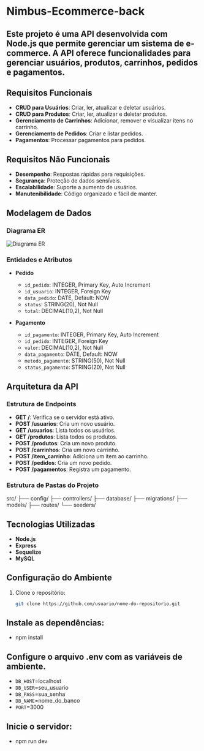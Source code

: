 ﻿# Nimbus-Ecommerce-back

## Este projeto é uma API desenvolvida com Node.js que permite gerenciar um sistema de e-commerce. A API oferece funcionalidades para gerenciar usuários, produtos, carrinhos, pedidos e pagamentos.

## Requisitos Funcionais

- **CRUD para Usuários**: Criar, ler, atualizar e deletar usuários.
- **CRUD para Produtos**: Criar, ler, atualizar e deletar produtos.
- **Gerenciamento de Carrinhos**: Adicionar, remover e visualizar itens no carrinho.
- **Gerenciamento de Pedidos**: Criar e listar pedidos.
- **Pagamentos**: Processar pagamentos para pedidos.

## Requisitos Não Funcionais

- **Desempenho**: Respostas rápidas para requisições.
- **Segurança**: Proteção de dados sensíveis.
- **Escalabilidade**: Suporte a aumento de usuários.
- **Manutenibilidade**: Código organizado e fácil de manter.

## Modelagem de Dados

### Diagrama ER

![Diagrama ER](caminho/para/o/diagrama.png)

### Entidades e Atributos

- **Pedido**
  - `id_pedido`: INTEGER, Primary Key, Auto Increment
  - `id_usuario`: INTEGER, Foreign Key
  - `data_pedido`: DATE, Default: NOW
  - `status`: STRING(20), Not Null
  - `total`: DECIMAL(10,2), Not Null

- **Pagamento**
  - `id_pagamento`: INTEGER, Primary Key, Auto Increment
  - `id_pedido`: INTEGER, Foreign Key
  - `valor`: DECIMAL(10,2), Not Null
  - `data_pagamento`: DATE, Default: NOW
  - `metodo_pagamento`: STRING(50), Not Null
  - `status_pagamento`: STRING(20), Not Null

## Arquitetura da API

### Estrutura de Endpoints

- **GET /**: Verifica se o servidor está ativo.
- **POST /usuarios**: Cria um novo usuário.
- **GET /usuarios**: Lista todos os usuários.
- **GET /produtos**: Lista todos os produtos.
- **POST /produtos**: Cria um novo produto.
- **POST /carrinhos**: Cria um novo carrinho.
- **POST /item_carrinho**: Adiciona um item ao carrinho.
- **POST /pedidos**: Cria um novo pedido.
- **POST /pagamentos**: Registra um pagamento.

### Estrutura de Pastas do Projeto

src/
  ├── config/ 
  ├── controllers/ 
  ├── database/ 
  ├── migrations/ 
  ├── models/ 
  ├── routes/ 
  └── seeders/


## Tecnologias Utilizadas

- **Node.js**
- **Express**
- **Sequelize**
- **MySQL**

## Configuração do Ambiente

1. Clone o repositório:
   ```bash
   git clone https://github.com/usuario/nome-do-repositorio.git

## Instale as dependências:
- npm install

## Configure o arquivo .env com as variáveis de ambiente.

- `DB_HOST`=localhost
- `DB_USER`=seu_usuario
- `DB_PASS`=sua_senha
- `DB_NAME`=nome_do_banco
- `PORT`=3000

## Inicie o servidor:
- npm run dev

